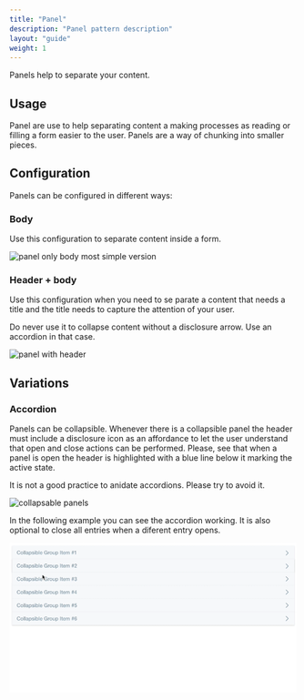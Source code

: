 ```yaml
---
title: "Panel"
description: "Panel pattern description"
layout: "guide"
weight: 1
---
```


Panels help to separate your content.

## Usage

Panel are use to help separating content a making processes as reading or filling a form easier to the user. Panels are a way of chunking into smaller pieces.

## Configuration

Panels can be configured in different ways:

### Body

Use this configuration to separate content inside a form.

![panel only body most simple version](../../../images/panelNaked.png)

### Header + body

Use this configuration when you need to se parate a content that needs a title and the title needs to capture the attention of your user.

Do never use it to collapse content without a disclosure arrow. Use an accordion in that case.

![panel with header](../../../images/panelHeaderBody.png)

## Variations

### Accordion

Panels can be collapsible. Whenever there is a collapsible panel the header must include a disclosure icon as an affordance to let the user understand that open and close actions can be performed. Please, see that when a panel is open the header is highlighted with a blue line below it marking the active state.

It is not a good practice to anidate accordions. Please try to avoid it.

![collapsable panels](../../../images/panelCollasable.png)

In the following example you can see the accordion working. It is also optional to close all entries when a diferent entry opens.

![collapsable panels](../../../images/panelCollapsibleExample.gif)


